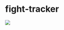 # fight-tracker

![](https://github.com/dreamLogicc/fight-tracker/blob/288b1a4ba64d7cabbb61a6c05e96e3a801ae05e1/ezgif-3-d9d0ff5ae8.gif)

